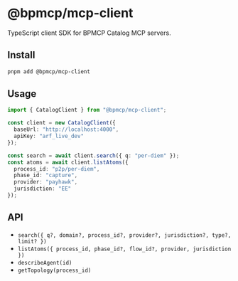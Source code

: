 # @bpmcp/mcp-client

TypeScript client SDK for BPMCP Catalog MCP servers.

## Install
```bash
pnpm add @bpmcp/mcp-client
```

## Usage
```ts
import { CatalogClient } from "@bpmcp/mcp-client";

const client = new CatalogClient({
  baseUrl: "http://localhost:4000",
  apiKey: "arf_live_dev"
});

const search = await client.search({ q: "per-diem" });
const atoms = await client.listAtoms({
  process_id: "p2p/per-diem",
  phase_id: "capture",
  provider: "payhawk",
  jurisdiction: "EE"
});
```

## API
- `search({ q?, domain?, process_id?, provider?, jurisdiction?, type?, limit? })`
- `listAtoms({ process_id, phase_id?, flow_id?, provider, jurisdiction })`
- `describeAgent(id)`
- `getTopology(process_id)`
